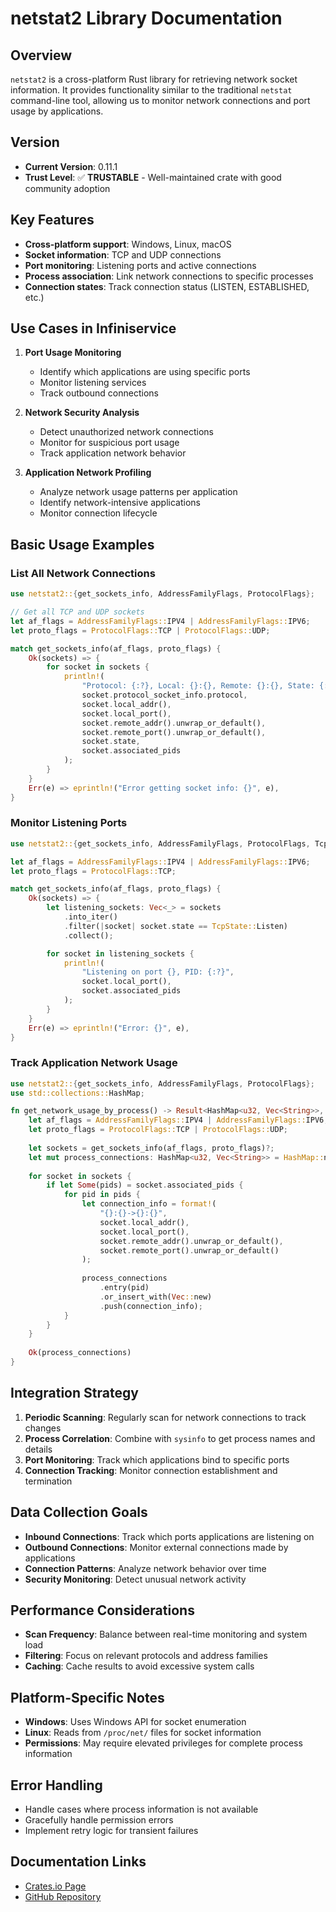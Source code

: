 # netstat2 Library Documentation

## Overview
`netstat2` is a cross-platform Rust library for retrieving network socket information. It provides functionality similar to the traditional `netstat` command-line tool, allowing us to monitor network connections and port usage by applications.

## Version
- **Current Version**: 0.11.1
- **Trust Level**: ✅ **TRUSTABLE** - Well-maintained crate with good community adoption

## Key Features
- **Cross-platform support**: Windows, Linux, macOS
- **Socket information**: TCP and UDP connections
- **Port monitoring**: Listening ports and active connections
- **Process association**: Link network connections to specific processes
- **Connection states**: Track connection status (LISTEN, ESTABLISHED, etc.)

## Use Cases in Infiniservice
1. **Port Usage Monitoring**
   - Identify which applications are using specific ports
   - Monitor listening services
   - Track outbound connections

2. **Network Security Analysis**
   - Detect unauthorized network connections
   - Monitor for suspicious port usage
   - Track application network behavior

3. **Application Network Profiling**
   - Analyze network usage patterns per application
   - Identify network-intensive applications
   - Monitor connection lifecycle

## Basic Usage Examples

### List All Network Connections
```rust
use netstat2::{get_sockets_info, AddressFamilyFlags, ProtocolFlags};

// Get all TCP and UDP sockets
let af_flags = AddressFamilyFlags::IPV4 | AddressFamilyFlags::IPV6;
let proto_flags = ProtocolFlags::TCP | ProtocolFlags::UDP;

match get_sockets_info(af_flags, proto_flags) {
    Ok(sockets) => {
        for socket in sockets {
            println!(
                "Protocol: {:?}, Local: {}:{}, Remote: {}:{}, State: {:?}, PID: {:?}",
                socket.protocol_socket_info.protocol,
                socket.local_addr(),
                socket.local_port(),
                socket.remote_addr().unwrap_or_default(),
                socket.remote_port().unwrap_or_default(),
                socket.state,
                socket.associated_pids
            );
        }
    }
    Err(e) => eprintln!("Error getting socket info: {}", e),
}
```

### Monitor Listening Ports
```rust
use netstat2::{get_sockets_info, AddressFamilyFlags, ProtocolFlags, TcpState};

let af_flags = AddressFamilyFlags::IPV4 | AddressFamilyFlags::IPV6;
let proto_flags = ProtocolFlags::TCP;

match get_sockets_info(af_flags, proto_flags) {
    Ok(sockets) => {
        let listening_sockets: Vec<_> = sockets
            .into_iter()
            .filter(|socket| socket.state == TcpState::Listen)
            .collect();

        for socket in listening_sockets {
            println!(
                "Listening on port {}, PID: {:?}",
                socket.local_port(),
                socket.associated_pids
            );
        }
    }
    Err(e) => eprintln!("Error: {}", e),
}
```

### Track Application Network Usage
```rust
use netstat2::{get_sockets_info, AddressFamilyFlags, ProtocolFlags};
use std::collections::HashMap;

fn get_network_usage_by_process() -> Result<HashMap<u32, Vec<String>>, Box<dyn std::error::Error>> {
    let af_flags = AddressFamilyFlags::IPV4 | AddressFamilyFlags::IPV6;
    let proto_flags = ProtocolFlags::TCP | ProtocolFlags::UDP;
    
    let sockets = get_sockets_info(af_flags, proto_flags)?;
    let mut process_connections: HashMap<u32, Vec<String>> = HashMap::new();
    
    for socket in sockets {
        if let Some(pids) = socket.associated_pids {
            for pid in pids {
                let connection_info = format!(
                    "{}:{}->{}:{}",
                    socket.local_addr(),
                    socket.local_port(),
                    socket.remote_addr().unwrap_or_default(),
                    socket.remote_port().unwrap_or_default()
                );
                
                process_connections
                    .entry(pid)
                    .or_insert_with(Vec::new)
                    .push(connection_info);
            }
        }
    }
    
    Ok(process_connections)
}
```

## Integration Strategy
1. **Periodic Scanning**: Regularly scan for network connections to track changes
2. **Process Correlation**: Combine with `sysinfo` to get process names and details
3. **Port Monitoring**: Track which applications bind to specific ports
4. **Connection Tracking**: Monitor connection establishment and termination

## Data Collection Goals
- **Inbound Connections**: Track which ports applications are listening on
- **Outbound Connections**: Monitor external connections made by applications
- **Connection Patterns**: Analyze network behavior over time
- **Security Monitoring**: Detect unusual network activity

## Performance Considerations
- **Scan Frequency**: Balance between real-time monitoring and system load
- **Filtering**: Focus on relevant protocols and address families
- **Caching**: Cache results to avoid excessive system calls

## Platform-Specific Notes
- **Windows**: Uses Windows API for socket enumeration
- **Linux**: Reads from `/proc/net/` files for socket information
- **Permissions**: May require elevated privileges for complete process information

## Error Handling
- Handle cases where process information is not available
- Gracefully handle permission errors
- Implement retry logic for transient failures

## Documentation Links
- [Crates.io Page](https://crates.io/crates/netstat2)
- [GitHub Repository](https://github.com/zhongzc/netstat2)
